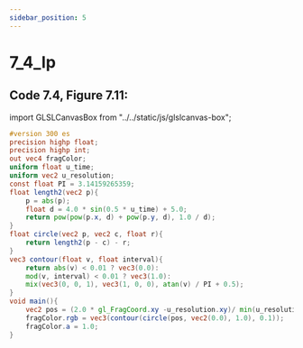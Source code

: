 ```yaml
---
sidebar_position: 5
---
```


# 7_4_lp
## Code 7.4, Figure 7.11: 

import GLSLCanvasBox from "../../static/js/glslcanvas-box";

<GLSLCanvasBox
  baseUrl='/MathOfRealTimeGraphics-samples'  fragUrl='/frags/ch7/7_4_lp.frag'
/>

```glsl showLineNumbers title="7_4_lp.frag"
#version 300 es
precision highp float;
precision highp int;
out vec4 fragColor;
uniform float u_time;
uniform vec2 u_resolution;
const float PI = 3.14159265359;
float length2(vec2 p){
    p = abs(p);
    float d = 4.0 * sin(0.5 * u_time) + 5.0;
    return pow(pow(p.x, d) + pow(p.y, d), 1.0 / d);
}
float circle(vec2 p, vec2 c, float r){
    return length2(p - c) - r;
}
vec3 contour(float v, float interval){
    return abs(v) < 0.01 ? vec3(0.0):
    mod(v, interval) < 0.01 ? vec3(1.0):
    mix(vec3(0, 0, 1), vec3(1, 0, 0), atan(v) / PI + 0.5);
}
void main(){
    vec2 pos = (2.0 * gl_FragCoord.xy -u_resolution.xy)/ min(u_resolution.x, u_resolution.y);
    fragColor.rgb = vec3(contour(circle(pos, vec2(0.0), 1.0), 0.1));
    fragColor.a = 1.0;
}

```
